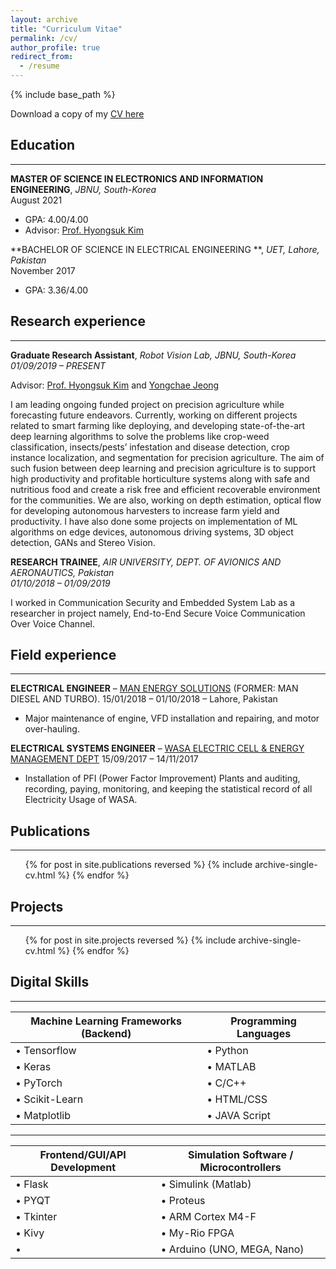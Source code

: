 ```yaml
---
layout: archive
title: "Curriculum Vitae"
permalink: /cv/
author_profile: true
redirect_from:
  - /resume
---
```


{% include base_path %}

Download a copy of my [CV here](https://drive.google.com/file/d/1kIuOwvZXWCx0yFj1PYvNlvOE3XE2w3dy/view?usp=sharing)

## Education
-----------------------
**MASTER OF SCIENCE IN ELECTRONICS AND INFORMATION ENGINEERING**, *JBNU, South-Korea* <br>
August 2021 
* GPA: 4.00/4.00
* Advisor: [Prof. Hyongsuk Kim](https://scholar.google.com/citations?user=ywYodqAAAAAJ&hl=en)

**BACHELOR OF SCIENCE IN ELECTRICAL ENGINEERING **, *UET, Lahore, Pakistan* <br>
November 2017
* GPA: 3.36/4.00

## Research experience
-----------------------
**Graduate Research Assistant**, *Robot Vision Lab, JBNU, South-Korea* <br>
*01/09/2019 – PRESENT* 

Advisor: [Prof. Hyongsuk Kim](https://scholar.google.com/citations?user=ywYodqAAAAAJ&hl=en) and [Yongchae Jeong](https://scholar.google.com/citations?user=VhkRkVUAAAAJ&hl=ko)

I am leading ongoing funded project on precision agriculture while forecasting future endeavors. Currently, working on different projects related to smart farming like deploying, and developing state-of-the-art deep learning algorithms to solve the problems like crop-weed classification, insects/pests’ infestation and disease detection, crop instance localization, and segmentation for precision agriculture. The aim of such fusion between deep learning and precision agriculture is to support high productivity and profitable horticulture systems along with safe and nutritious food and create a risk free and efficient recoverable environment for the communities. 
We are also, working on depth estimation, optical flow for developing autonomous harvesters to increase farm yield and productivity. I have also done some projects on implementation of ML algorithms on edge devices, autonomous driving systems, 3D object detection, GANs and Stereo Vision.

**RESEARCH TRAINEE**, *AIR UNIVERSITY, DEPT. OF AVIONICS AND AERONAUTICS, Pakistan* <br>
*01/10/2018 – 01/09/2019*

I worked in Communication Security and Embedded System Lab as a researcher in project namely, End-to-End Secure Voice Communication Over Voice Channel.

## Field experience
-----------------------
**ELECTRICAL ENGINEER** – [MAN ENERGY SOLUTIONS](https://man-es.com/global/pakistan) (FORMER: MAN DIESEL AND TURBO).
15/01/2018 – 01/10/2018 – Lahore, Pakistan 

* Major maintenance of engine, VFD installation and repairing, and motor over-hauling.

**ELECTRICAL SYSTEMS ENGINEER** – [WASA ELECTRIC CELL & ENERGY MANAGEMENT DEPT](http://wasafaisalabad.gop.pk/)
15/09/2017 – 14/11/2017 
* Installation of PFI (Power Factor Improvement) Plants and auditing, recording, paying, monitoring, and keeping the statistical record of all Electricity Usage of WASA.

## Publications
-----------------------
  <ul>{% for post in site.publications reversed %}
    {% include archive-single-cv.html %}
  {% endfor %}</ul>
    
## Projects
-----------------------
  <ul>{% for post in site.projects reversed %}
    {% include archive-single-cv.html %}
  {% endfor %}</ul>

## Digital Skills
-----------------------
|Machine Learning Frameworks (Backend)|Programming Languages|
|---|---|
|•	Tensorflow|•	Python|
|•	Keras|•	MATLAB|
|•	PyTorch|•	C/C++|
|•	Scikit-Learn|•	HTML/CSS|
|• Matplotlib|•	JAVA Script	|
---------------------------------------
|Frontend/GUI/API Development|Simulation Software / Microcontrollers|
|---|---|
|•	Flask|•	Simulink (Matlab)|
|•	PYQT|•	Proteus|
|•	Tkinter|•	ARM Cortex M4-F|
|•	Kivy|•	My-Rio FPGA|
|•|•	Arduino (UNO, MEGA, Nano)|



